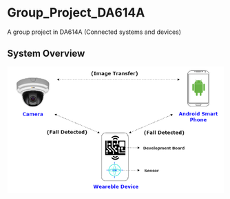 # Group_Project_DA614A
A group project in DA614A (Connected systems and devices)

## System Overview
![picture](SystemOverview.png)
